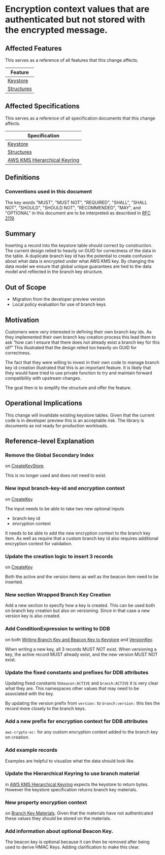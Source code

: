 [//]: # "Copyright Amazon.com Inc. or its affiliates. All Rights Reserved."
[//]: # "SPDX-License-Identifier: CC-BY-SA-4.0"

# Encryption context values that are authenticated but not stored with the encrypted message.

## Affected Features

This serves as a reference of all features that this change affects.

| Feature                                         |
| ----------------------------------------------- |
| [Keystore](../../framework/branch-key-store.md)        |
| [Structures](../../framework/structures.md)     |

## Affected Specifications

This serves as a reference of all specification documents that this change affects.

| Specification                                                                           |
| ----------------------------------------------------------------------------------------|
| [Keystore](../../framework/key-store.md)                                                |
| [Structures](../../framework/structures.md)                                             |
| [AWS KMS Hierarchical Keyring](../../framework/aws-kms/aws-kms-hierarchical-keyring.md) |

## Definitions

### Conventions used in this document

The key words
"MUST", "MUST NOT", "REQUIRED", "SHALL", "SHALL NOT",
"SHOULD", "SHOULD NOT", "RECOMMENDED", "MAY", and "OPTIONAL"
in this document are to be interpreted as described in
[RFC 2119](https://tools.ietf.org/html/rfc2119).

## Summary

Inserting a record into the keystore table should correct by construction.
The current design relied to heavily on GUID for correctness of the data in the table.
A duplicate branch key id has the potential to create confusion
about what data is encrypted under what AWS KMS key.
By changing the data model we ensure that global unique guarantees
are tied to the data model and reflected in the branch key structure.

## Out of Scope

- Migration from the developer preview version
- Local policy evaluation for use of branch keys

## Motivation

Customers were very interested in defining their own branch key ids.
As they implemented their own branch key creation process
this lead them to ask
“how can I ensure that there does not already exist a branch key for this id?”
This illustrated that the design relied too heavily on GUID for correctness.

The fact that they were willing to invest in their own code
to manage branch key id creation illustrated that this is an important feature.
It is likely that they would have tried to use private function
to try and maintain forward compatibility with upstream changes.

The goal then is to simplify the structure and offer the feature.

## Operational Implications

This change will invalidate existing keystore tables.
Given that the current code is in developer preview
this is an acceptable risk.
The library is documents as not ready for production workloads.

## Reference-level Explanation

### Remove the Global Secondary Index

on [CreateKeyStore](../../framework/branch-key-store.md#createkey).

This is no longer used and does not need to exist.

### New input branch-key-id and encryption context

on [CreateKey](../../framework/branch-key-store.md#createkey)

The input needs to be able to take two new optional inputs
- branch key id
- encryption context

It needs to be able to add the new encryption context
to the branch key item.
As well as require that a custom branch key id
also requires additional encryption context for validation.

### Update the creation logic to insert 3 records

on [CreateKey](../../framework/branch-key-store.md#createkey)

Both the active and the version items as well as the beacon item
need to be inserted.

### New section Wrapped Branch Key Creation

Add a new section to specify how a key is created.
This can be used both on branch key creation
but also on versioning.
Since in that case a new version key is also created.

### Add ConditionExpression to writing to DDB

on both [Writing Branch Key and Beacon Key to Keystore](../../framework/branch-key-store.md#writing-branch-key-and-beacon-key-to-keystore)
and [VersionKey](../../framework/branch-key-store.md#versionkey).

When writing a new key, all 3 records MUST NOT exist.
When versioning a key, the active record MUST already exist,
and the new version MUST NOT exist.

### Update the fixed constants and prefixes for DDB attributes

Updating fixed constants to`beacon:ACTIVE` and `branch:ACTIVE`
it is very clear what they are.
This namespaces other values that may need to be associated with the key.

By updating the version prefix from `version:` to `branch:version:`
this ties the record more closely to the branch keys.

### Add a new prefix for encryption context for DDB attributes

`aws-crypto-ec:` for any custom encryption context added to the branch key on creation.

### Add example records

Examples are helpful to visualize what the data should look like.

### Update the Hierarchical Keyring to use branch material

in [AWS KMS Hierarchical Keyring](../../framework/aws-kms/aws-kms-hierarchical-keyring.md#query-branch-keystore-onencrypt)
expects the keystore to return bytes.
However the keystore specification returns branch key materials.

### New property encryption context

on [Branch Key Materials](../../framework/structures.md#branch-key-materials).
Given that the materials have not authenticated these values
they should be stored on the materials.

### Add information about optional Beacon Key.

The beacon key is optional
because it can then be removed
after being used to derive HMAC Keys.
Adding clarification to make this clear.
